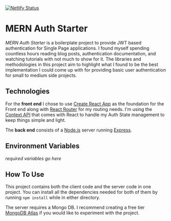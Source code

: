 [![Netlify Status](https://api.netlify.com/api/v1/badges/1f884f40-9344-4ed1-881b-2ada102ef6c5/deploy-status)](https://app.netlify.com/sites/cocky-lumiere-8a6d04/deploys)

# MERN Auth Starter

*MERN Auth Starter* is a boilerplate project to provide JWT based authentication for Single Page applications. I found myself spending countless hours reading blog posts, authentication documentation, and watching tutorials with not much to show for it. The libraries and methodologies in this project aim to highlight what I found to be the best implementation I could come up with for providing basic user authentication for small to medium side projects.

## Technologies

For the **front end** I chose to use [Create React App](https://reactjs.org/docs/create-a-new-react-app.html) as the foundation for the Front end along with [React Router](https://reactrouter.com/) for my routing needs. I'm using the [Context API](https://reactjs.org/docs/context.html) that comes with React to handle my Auth State management to keep things simple and light.

The **back end** consists of a [Node.js](https://nodejs.org/en/) server running [Express](https://expressjs.com/).

## Environment Variables

*required variables go here*

## How To Use

This project contains both the client code and the server code in one project. You can install all the dependencies needed for both of them by running `npm install` while in either directory.

The server requires a Mongo DB. I recommend creating a free tier [MongoDB Atlas](https://www.mongodb.com/cloud/atlas)  if you would like to experiment with the project.
